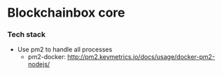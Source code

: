 # Blockchainbox core

### Tech stack

- Use pm2 to handle all processes
	- pm2-docker: http://pm2.keymetrics.io/docs/usage/docker-pm2-nodejs/